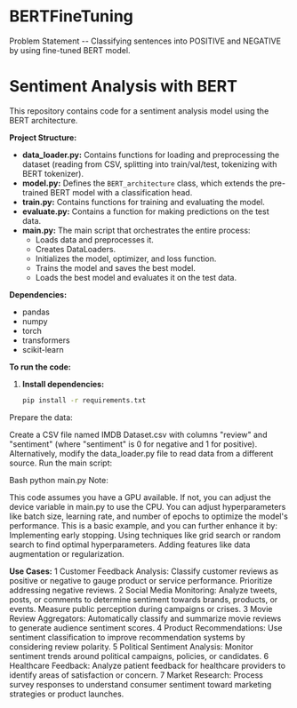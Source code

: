 # BERTFineTuning
Problem Statement -- Classifying sentences into POSITIVE and NEGATIVE by using fine-tuned BERT model. 

# Sentiment Analysis with BERT

This repository contains code for a sentiment analysis model using the BERT architecture.

**Project Structure:**

* **data_loader.py:** Contains functions for loading and preprocessing the dataset (reading from CSV, splitting into train/val/test, tokenizing with BERT tokenizer).
* **model.py:** Defines the `BERT_architecture` class, which extends the pre-trained BERT model with a classification head.
* **train.py:** Contains functions for training and evaluating the model.
* **evaluate.py:** Contains a function for making predictions on the test data.
* **main.py:** The main script that orchestrates the entire process:
    - Loads data and preprocesses it.
    - Creates DataLoaders.
    - Initializes the model, optimizer, and loss function.
    - Trains the model and saves the best model. 
    - Loads the best model and evaluates it on the test data.

**Dependencies:**

- pandas
- numpy
- torch
- transformers
- scikit-learn

**To run the code:**

1. **Install dependencies:**
   ```bash
   pip install -r requirements.txt 
Prepare the data:

Create a CSV file named IMDB Dataset.csv with columns "review" and "sentiment" (where "sentiment" is 0 for negative and 1 for positive).
Alternatively, modify the data_loader.py file to read data from a different source.
Run the main script:

Bash
python main.py
 Note:

This code assumes you have a GPU available. If not, you can adjust the device variable in main.py to use the CPU.
You can adjust hyperparameters like batch size, learning rate, and number of epochs to optimize the model's performance.
This is a basic example, and you can further enhance it by:
Implementing early stopping.
Using techniques like grid search or random search to find optimal hyperparameters.
Adding features like data augmentation or regularization.


**Use Cases:**
1 Customer Feedback Analysis:
Classify customer reviews as positive or negative to gauge product or service performance.
Prioritize addressing negative reviews.
2 Social Media Monitoring:
Analyze tweets, posts, or comments to determine sentiment towards brands, products, or events.
Measure public perception during campaigns or crises.
3 Movie Review Aggregators:
Automatically classify and summarize movie reviews to generate audience sentiment scores.
4 Product Recommendations:
Use sentiment classification to improve recommendation systems by considering review polarity.
5 Political Sentiment Analysis:
Monitor sentiment trends around political campaigns, policies, or candidates.
6 Healthcare Feedback:
Analyze patient feedback for healthcare providers to identify areas of satisfaction or concern.
7 Market Research:
Process survey responses to understand consumer sentiment toward marketing strategies or product launches.

